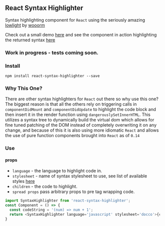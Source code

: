 ## React Syntax Highlighter

Syntax highlighting component for `React` using the seriously amazing <a href="https://github.com/wooorm/lowlight">lowlight</a> by <a href="https://github.com/wooorm">wooorm</a>

Check out a small demo <a href="http://conorhastings.com/react-syntax-highlighter/demo/">here</a> and see the component in action highlighting the returned syntax <a href="http://conorhastings.com/redux-test-recorder/demo/">here</a>

### Work in progress - tests coming soon.

### Install

`npm install react-syntax-highlighter --save`

### Why This One?

There are other syntax highlighters for `React` out there so why use this one? The biggest reason is that all the others rely on triggering calls in `componentDidMount` and `componentDidUpdate` to highlight the code block and then insert it in the render function using `dangerouslySetInnerHTML`. This utilizes a syntax tree to dynamically build the virtual dom which allows for fine tuned patching of the DOM instead of completely overwriting it on any change, and because of this it is also using more idiomatic `React` and allows the use of pure function components brought into `React` as of `0.14`

### Use

#### props
* `language` - the language to highlight code in.
* `stylesheet` - name of syntax stylesheet to use, see list of available styles  <a href="https://github.com/conorhastings/react-syntax-highlighter/blob/master/AVAILABLE_STYLES.MD">here</a>
* `children` - the code to highlight.
* `spread props` pass arbitrary props to pre tag wrapping code. 

```js
import SyntaxHighlighter from 'react-syntax-highlighter';
const Component = () => {
  const codeString = '(num) => num + 1';
  return <SyntaxHighlighter language='javascript' stylesheet='docco'>{codeString}</SyntaxHighlighter>;  
}
```
